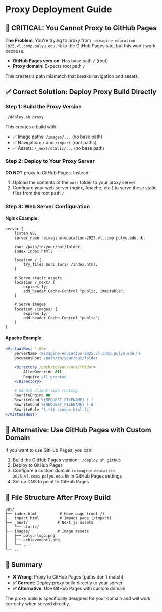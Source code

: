 # Proxy Deployment Guide

## 🚨 **CRITICAL: You Cannot Proxy to GitHub Pages**

**The Problem**: You're trying to proxy from `reimagine-education-2025.vl.comp.polyu.edu.hk` to the GitHub Pages site, but this won't work because:

- **GitHub Pages version**: Has base path `/` (root)
- **Proxy domain**: Expects root path `/`

This creates a path mismatch that breaks navigation and assets.

## ✅ **Correct Solution: Deploy Proxy Build Directly**

### Step 1: Build the Proxy Version

```bash
./deploy.sh proxy
```

This creates a build with:

- ✅ Image paths: `/images/...` (no base path)
- ✅ Navigation: `/` and `/impact` (root paths)
- ✅ Assets: `/_next/static/...` (no base path)

### Step 2: Deploy to Your Proxy Server

**DO NOT** proxy to GitHub Pages. Instead:

1. Upload the contents of the `out/` folder to your proxy server
2. Configure your web server (nginx, Apache, etc.) to serve these static files from the root path `/`

### Step 3: Web Server Configuration

#### Nginx Example:

```nginx
server {
    listen 80;
    server_name reimagine-education-2025.vl.comp.polyu.edu.hk;

    root /path/to/your/out/folder;
    index index.html;

    location / {
        try_files $uri $uri/ /index.html;
    }

    # Serve static assets
    location /_next/ {
        expires 1y;
        add_header Cache-Control "public, immutable";
    }

    # Serve images
    location /images/ {
        expires 1y;
        add_header Cache-Control "public";
    }
}
```

#### Apache Example:

```apache
<VirtualHost *:80>
    ServerName reimagine-education-2025.vl.comp.polyu.edu.hk
    DocumentRoot /path/to/your/out/folder

    <Directory /path/to/your/out/folder>
        AllowOverride All
        Require all granted
    </Directory>

    # Handle client-side routing
    RewriteEngine On
    RewriteCond %{REQUEST_FILENAME} !-f
    RewriteCond %{REQUEST_FILENAME} !-d
    RewriteRule ^(.*)$ /index.html [L]
</VirtualHost>
```

## 🔄 **Alternative: Use GitHub Pages with Custom Domain**

If you want to use GitHub Pages, you can:

1. Build the GitHub Pages version: `./deploy.sh github`
2. Deploy to GitHub Pages
3. Configure a custom domain `reimagine-education-2025.vl.comp.polyu.edu.hk` in GitHub Pages settings
4. Set up DNS to point to GitHub Pages

## 📁 **File Structure After Proxy Build**

```
out/
├── index.html          # Home page (root /)
├── impact.html         # Impact page (/impact)
├── _next/             # Next.js assets
│   └── static/
├── images/            # Image assets
│   ├── polyu-logo.png
│   ├── achievement1.png
│   └── ...
└── ...
```

## 🎯 **Summary**

- **❌ Wrong**: Proxy to GitHub Pages (paths don't match)
- **✅ Correct**: Deploy proxy build directly to your server
- **✅ Alternative**: Use GitHub Pages with custom domain

The proxy build is specifically designed for your domain and will work correctly when served directly.
